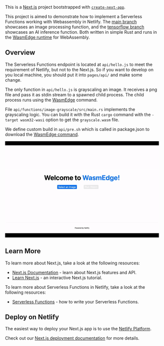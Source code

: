 This is a [Next.js](https://nextjs.org/) project bootstrapped with [`create-next-app`](https://github.com/cassidoo/next-netlify-starter).

This project is aimed to demonstrate how to implement a Serverless Functions working with Webassembly in Netlify. The [main branch](https://github.com/second-state/netlify-wasm-runtime/tree/main) showcases an image processing function, and the [tensorflow branch](https://github.com/second-state/netlify-wasm-runtime/tree/tensorflow) showcases an AI inference function. Both written in simple Rust and runs in the [WasmEdge runtime](https://github.com/WasmEdge/WasmEdge) for WebAssembly.

## Overview

The Serverless Functions endpoint is located at `api/hello.js` to meet the requirement of Netlify, but not to the Next.js. So if you want to develop on you local machine, you should put it into `pages/api/` and make some change.

The only function in `api/hello.js` is grayscaling an image. It receives a png file and pass it as stdin stream to a spawned child process. The child process runs using the [WasmEdge](https://github.com/WasmEdge/WasmEdge) command.

File `api/functions/image-grayscale/src/main.rs` implements the grayscaling logic. You can build it with the Rust `cargo` command with the `-target wasm32-wasi` option to get the `grayscale.wasm` file.

We define custom build in `api/pre.sh` which is called in package.json to download the [WasmEdge command](https://github.com/WasmEdge/WasmEdge/releases/tag/0.8.2). 

![](/netlify-wasmedge-runtime.gif)


## Learn More

To learn more about Next.js, take a look at the following resources:

- [Next.js Documentation](https://nextjs.org/docs) - learn about Next.js features and API.
- [Learn Next.js](https://nextjs.org/learn) - an interactive Next.js tutorial.

To learn more about Serverless Functions in Netlify, take a look at the following resources:

- [Serverless Functions](https://docs.netlify.com/functions/overview/) - how to write your Serverless Functions.

## Deploy on Netlify

The easiest way to deploy your Next.js app is to use the [Netlify Platform](https://www.netlify.com/with/nextjs/).

Check out our [Next.js deployment documentation](https://nextjs.org/docs/deployment) for more details.
